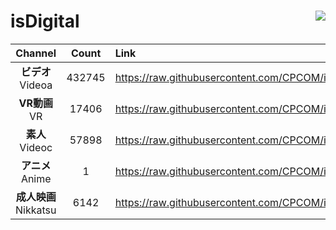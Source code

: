 # isDigital <img align="right" src="https://img.shields.io/github/last-commit/CPCOM/isDigital"/>  
  
| Channel | Count | Link |  
| :-----: | :---: | :--- |  
|**ビデオ**<br />Videoa | 432745 | https://raw.githubusercontent.com/CPCOM/isDigital/main/Videoa.txt |  
|**VR動画**<br />VR | 17406 | https://raw.githubusercontent.com/CPCOM/isDigital/main/VR.txt |  
|**素人**<br />Videoc | 57898 | https://raw.githubusercontent.com/CPCOM/isDigital/main/Videoc.txt |  
|**アニメ**<br />Anime | 1 | https://raw.githubusercontent.com/CPCOM/isDigital/main/Anime.txt |  
|**成人映画**<br />Nikkatsu | 6142 | https://raw.githubusercontent.com/CPCOM/isDigital/main/Nikkatsu.txt |  